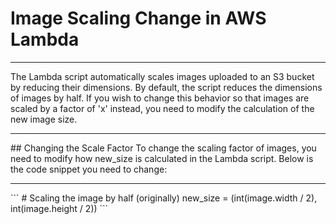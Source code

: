 # Image Scaling Change in AWS Lambda
<hr>
The Lambda script automatically scales images uploaded to an S3 bucket by reducing their dimensions. By default, the script reduces the dimensions of images by half. 
If you wish to change this behavior so that images are scaled by a factor of 'x' instead, you need to modify the calculation of the new image size.
<hr>
## Changing the Scale Factor
To change the scaling factor of images, you need to modify how new_size is calculated in the Lambda script. Below is the code snippet you need to change:
<hr>
```
# Scaling the image by half (originally)
new_size = (int(image.width / 2), int(image.height / 2))
```
